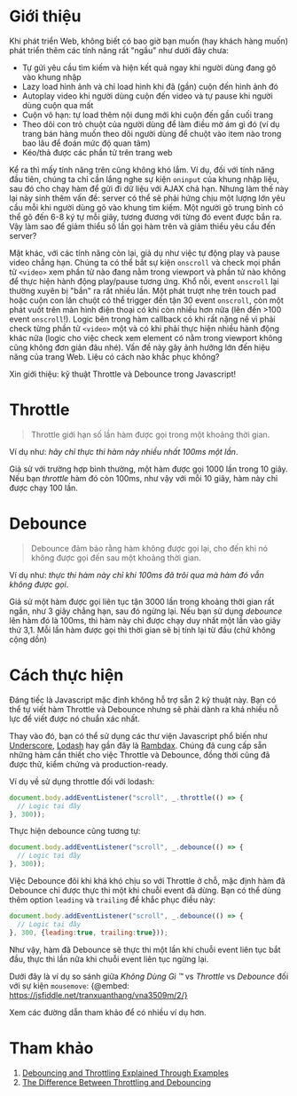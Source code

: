 # Giới thiệu
Khi phát triển Web, không biết có bao giờ bạn muốn (hay khách hàng muốn) phát triển thêm các tính năng rất "ngầu" như dưới đây chưa:
* Tự gửi yêu cầu tìm kiếm và hiện kết quả ngay khi người dùng đang gõ vào khung nhập
* Lazy load hình ảnh và chỉ load hình khi đã (gần) cuộn đến hình ảnh đó
* Autoplay video khi người dùng cuộn đến video và tự pause khi người dùng cuộn qua mất
* Cuộn vô hạn: tự load thêm nội dung mới khi cuộn đến gần cuối trang
* Theo dõi con trỏ chuột của người dùng để làm điều mờ ám gì đó (ví dụ trang bán hàng muốn theo dõi người dùng để chuột vào item nào trong bao lâu để đoán mức độ quan tâm)
* Kéo/thả được các phần tử trên trang web

Kể ra thì mấy tính năng trên cũng không khó lắm. Ví dụ, đối với tính năng đầu tiên, chúng ta chỉ cần lắng nghe sự kiện `oninput` của khung nhập liệu, sau đó cho chạy hàm để gửi đi dữ liệu với AJAX chả hạn. Nhưng làm thế này lại nảy sinh thêm vấn đề: server có thể sẽ phải hứng chịu một lượng lớn yêu cầu mỗi khi người dùng gõ vào khung tìm kiếm. Một người gõ trung bình có thể gõ đến 6-8 ký tự mỗi giây, tương đương với từng đó event được bắn ra. Vậy làm sao để giảm thiểu số lần gọi hàm trên và giảm thiểu yêu cầu đến server?

Mặt khác, với các tính năng còn lại, giả dụ như việc tự động play và pause video chẳng hạn. Chúng ta có thể bắt sự kiện `onscroll` và check mọi phần tử `<video>` xem phần tử nào đang nằm trong viewport và phần tử nào không để thực hiện hành động play/pause tương ứng. Khổ nỗi, event `onscroll` lại thường xuyên bị "bắn" ra rất nhiều lần. Một phát trượt nhẹ trên touch pad hoặc cuộn con lăn chuột có thể trigger đến tận 30 event `onscroll`, còn một phát vuốt trên màn hình điện thoại có khi còn nhiều hơn nữa (lên đến >100 event `onscroll`!). Logic bên trong hàm callback có khi rất nặng nề vì phải check từng phần tử `<video>` một và có khi phải thực hiện nhiều hành động khác nữa (logic cho việc check xem element có nằm trong viewport không cũng không đơn giản đâu nhé). Vấn đề này gây ảnh hưởng lớn đến hiệu năng của trang Web. Liệu có cách nào khắc phục không?

Xin giới thiệu: kỹ thuật Throttle và Debounce trong Javascript!

# Throttle
> Throttle giới hạn số lần hàm được gọi trong một khoảng thời gian.

Ví dụ như: *hãy chỉ thực thi hàm này nhiều nhất 100ms một lần*.

Giả sử với trường hợp bình thường, một hàm được gọi 1000 lần trong 10 giây. Nếu bạn *throttle* hàm đó còn 100ms, như vậy với mỗi 10 giây, hàm này chỉ được chạy 100 lần.

# Debounce
> Debounce đảm bảo rằng hàm không được gọi lại, cho đến khi nó không được gọi đến sau một khoảng thời gian.

Ví dụ như: *thực thi hàm này chỉ khi 100ms đã trôi qua mà hàm đó vẫn không được gọi*.

Giả sử một hàm được gọi liên tục tận 3000 lần trong khoảng thời gian rất ngắn, như 3 giây chẳng hạn, sau đó ngừng lại. Nếu bạn sử dụng *debounce* lên hàm đó là 100ms, thì hàm này chỉ được chạy duy nhất một lần vào giây thứ 3,1. Mỗi lần hàm được gọi thì thời gian sẽ bị tính lại từ đầu (chứ không cộng dồn)

# Cách thực hiện
Đáng tiếc là Javascript mặc định không hỗ trợ sẵn 2 kỹ thuật này. Bạn có thể tự viết hàm Throttle và Debounce nhưng sẽ phải dành ra khá nhiều nỗ lực để viết được nó chuẩn xác nhất.

Thay vào đó, bạn có thể sử dụng các thư viện Javascript phổ biến như [Underscore](https://underscorejs.org/), [Lodash](https://lodash.com) hay gần đây là [Rambdax](https://github.com/selfrefactor/rambdax). Chúng đã cung cấp sẵn những hàm cần thiết cho việc Throttle và Debounce, đồng thời cũng đã được thử, kiểm chứng và production-ready.

Ví dụ về sử dụng throttle đối với lodash:
```javascript
document.body.addEventListener("scroll", _.throttle(() => {
  // Logic tại đây
}, 300));
```

Thực hiện debounce cũng tương tự:
```javascript
document.body.addEventListener("scroll", _.debounce(() => {
  // Logic tại đây
}, 300));
```

Việc Debounce đôi khi khá khó chịu so với Throttle ở chỗ, mặc định hàm đã Debounce chỉ được thực thi một khi chuỗi event đã dừng. Bạn có thể dùng thêm option `leading` và `trailing` để khắc phục điều này:
```javascript
document.body.addEventListener("scroll", _.debounce(() => {
  // Logic tại đây
}, 300, {leading:true, trailing:true}));
```
Như vậy, hàm đã Debounce sẽ thực thi một lần khi chuỗi event liên tục bắt đầu, thực thi lần nữa khi chuỗi event liên tục ngừng lại.

Dưới đây là ví dụ so sánh giữa *Không Dùng Gì ™* vs *Throttle* vs *Debounce* đối với sự kiện `mousemove`:
{@embed: https://jsfiddle.net/tranxuanthang/vna3509m/2/}

Xem các đường dẫn tham khảo để có nhiều ví dụ hơn.

# Tham khảo
1. [Debouncing and Throttling Explained Through Examples](https://css-tricks.com/debouncing-throttling-explained-examples/)
2. [The Difference Between Throttling and Debouncing](https://css-tricks.com/the-difference-between-throttling-and-debouncing/)